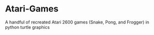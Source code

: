 # Atari-Games
A handful of recreated Atari 2600 games (Snake, Pong, and Frogger) in python turtle graphics
